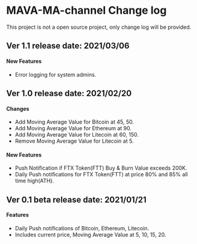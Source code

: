 # MAVA-MA-channel Change log
This project is not a open source project, only change log will be provided.

## Ver 1.1 release date: 2021/03/06
#### New Features
- Error logging for system admins.

## Ver 1.0 release date: 2021/02/20
#### Changes
- Add Moving Average Value for Bitcoin at 45, 50.
- Add Moving Average Value for Ethereum at 90.
- Add Moving Average Value for Litecoin at 60, 150.
- Remove Moving Average Value for Litecoin at 5.
#### New Features
- Push Notification if FTX Token(FTT) Buy & Burn Value exceeds 200K.
- Daily Push notifications for FTX Token(FTT) at price 80% and 85% all time high(ATH).


## Ver 0.1 beta  release date: 2021/01/21
#### Features
- Daily Push notifications of Bitcoin, Ethereum, Litecoin.
- Includes current price, Moving Average Value at 5, 10, 15, 20.
